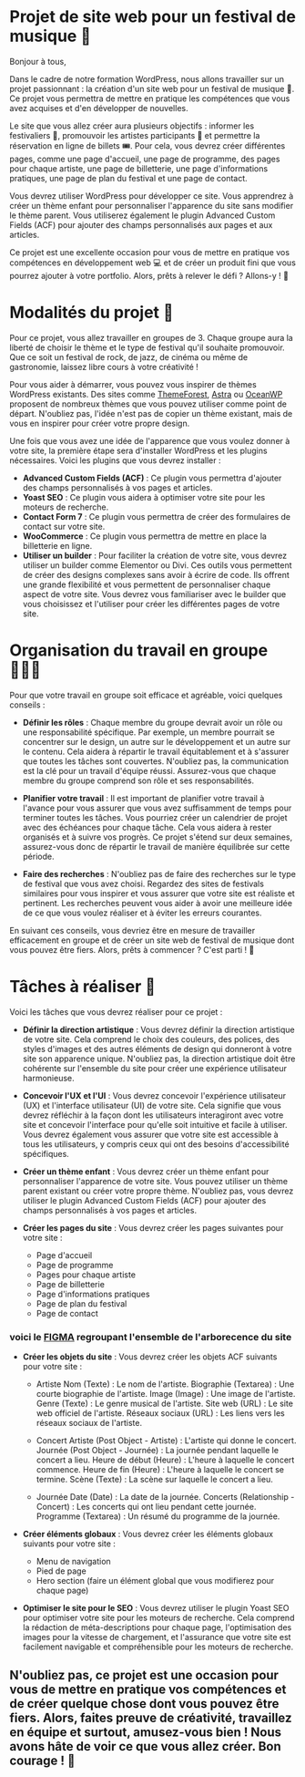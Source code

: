 # Projet de site web pour un festival de musique 🎵

Bonjour à tous,

Dans le cadre de notre formation WordPress, nous allons travailler sur un projet passionnant : la création d'un site web pour un festival de musique 🎪. Ce projet vous permettra de mettre en pratique les compétences que vous avez acquises et d'en développer de nouvelles.

Le site que vous allez créer aura plusieurs objectifs : informer les festivaliers 🎉, promouvoir les artistes participants 🎤 et permettre la réservation en ligne de billets 🎟️. Pour cela, vous devrez créer différentes pages, comme une page d'accueil, une page de programme, des pages pour chaque artiste, une page de billetterie, une page d'informations pratiques, une page de plan du festival et une page de contact.

Vous devrez utiliser WordPress pour développer ce site. Vous apprendrez à créer un thème enfant pour personnaliser l'apparence du site sans modifier le thème parent. Vous utiliserez également le plugin Advanced Custom Fields (ACF) pour ajouter des champs personnalisés aux pages et aux articles.

Ce projet est une excellente occasion pour vous de mettre en pratique vos compétences en développement web 💻 et de créer un produit fini que vous pourrez ajouter à votre portfolio. Alors, prêts à relever le défi ? Allons-y ! 🚀

# Modalités du projet 📝

Pour ce projet, vous allez travailler en groupes de 3. Chaque groupe aura la liberté de choisir le thème et le type de festival qu'il souhaite promouvoir. Que ce soit un festival de rock, de jazz, de cinéma ou même de gastronomie, laissez libre cours à votre créativité !

Pour vous aider à démarrer, vous pouvez vous inspirer de thèmes WordPress existants. Des sites comme [ThemeForest](https://themeforest.net/category/wordpress), [Astra](https://wpastra.com/) ou [OceanWP](https://oceanwp.org/) proposent de nombreux thèmes que vous pouvez utiliser comme point de départ. N'oubliez pas, l'idée n'est pas de copier un thème existant, mais de vous en inspirer pour créer votre propre design.

Une fois que vous avez une idée de l'apparence que vous voulez donner à votre site, la première étape sera d'installer WordPress et les plugins nécessaires. Voici les plugins que vous devrez installer :

- **Advanced Custom Fields (ACF)** : Ce plugin vous permettra d'ajouter des champs personnalisés à vos pages et articles.
- **Yoast SEO** : Ce plugin vous aidera à optimiser votre site pour les moteurs de recherche.
- **Contact Form 7** : Ce plugin vous permettra de créer des formulaires de contact sur votre site.
- **WooCommerce** : Ce plugin vous permettra de mettre en place la billetterie en ligne.
- **Utiliser un builder** : Pour faciliter la création de votre site, vous devrez utiliser un builder comme Elementor ou Divi. Ces outils vous permettent de créer des designs complexes sans avoir à écrire de code. Ils offrent une grande flexibilité et vous permettent de personnaliser chaque aspect de votre site. Vous devrez vous familiariser avec le builder que vous choisissez et l'utiliser pour créer les différentes pages de votre site.

# Organisation du travail en groupe 🧑‍🤝‍🧑

Pour que votre travail en groupe soit efficace et agréable, voici quelques conseils :

- **Définir les rôles** : Chaque membre du groupe devrait avoir un rôle ou une responsabilité spécifique. Par exemple, un membre pourrait se concentrer sur le design, un autre sur le développement et un autre sur le contenu. Cela aidera à répartir le travail équitablement et à s'assurer que toutes les tâches sont couvertes. N'oubliez pas, la communication est la clé pour un travail d'équipe réussi. Assurez-vous que chaque membre du groupe comprend son rôle et ses responsabilités.

- **Planifier votre travail** : Il est important de planifier votre travail à l'avance pour vous assurer que vous avez suffisamment de temps pour terminer toutes les tâches. Vous pourriez créer un calendrier de projet avec des échéances pour chaque tâche. Cela vous aidera à rester organisés et à suivre vos progrès. Ce projet s'étend sur deux semaines, assurez-vous donc de répartir le travail de manière équilibrée sur cette période.

- **Faire des recherches** : N'oubliez pas de faire des recherches sur le type de festival que vous avez choisi. Regardez des sites de festivals similaires pour vous inspirer et vous assurer que votre site est réaliste et pertinent. Les recherches peuvent vous aider à avoir une meilleure idée de ce que vous voulez réaliser et à éviter les erreurs courantes.

En suivant ces conseils, vous devriez être en mesure de travailler efficacement en groupe et de créer un site web de festival de musique dont vous pouvez être fiers. Alors, prêts à commencer ? C'est parti ! 🚀

# Tâches à réaliser 📝

Voici les tâches que vous devrez réaliser pour ce projet :

- **Définir la direction artistique** : Vous devrez définir la direction artistique de votre site. Cela comprend le choix des couleurs, des polices, des styles d'images et des autres éléments de design qui donneront à votre site son apparence unique. N'oubliez pas, la direction artistique doit être cohérente sur l'ensemble du site pour créer une expérience utilisateur harmonieuse.

- **Concevoir l'UX et l'UI** : Vous devrez concevoir l'expérience utilisateur (UX) et l'interface utilisateur (UI) de votre site. Cela signifie que vous devrez réfléchir à la façon dont les utilisateurs interagiront avec votre site et concevoir l'interface pour qu'elle soit intuitive et facile à utiliser. Vous devrez également vous assurer que votre site est accessible à tous les utilisateurs, y compris ceux qui ont des besoins d'accessibilité spécifiques.

- **Créer un thème enfant** : Vous devrez créer un thème enfant pour personnaliser l'apparence de votre site. Vous pouvez utiliser un thème parent existant ou créer votre propre thème. N'oubliez pas, vous devrez utiliser le plugin Advanced Custom Fields (ACF) pour ajouter des champs personnalisés à vos pages et articles.

- **Créer les pages du site** : Vous devrez créer les pages suivantes pour votre site :

  - Page d'accueil
  - Page de programme
  - Pages pour chaque artiste
  - Page de billetterie
  - Page d'informations pratiques
  - Page de plan du festival
  - Page de contact

### voici le [FIGMA](https://www.figma.com/file/yLw46yp90ZNQNxnWGsaCrd/Festival-P7) regroupant l'ensemble de l'arborecence du site

- **Créer les objets du site** : Vous devrez créer les objets ACF suivants pour votre site :

  - Artiste
    Nom (Texte) : Le nom de l'artiste.
    Biographie (Textarea) : Une courte biographie de l'artiste.
    Image (Image) : Une image de l'artiste.
    Genre (Texte) : Le genre musical de l'artiste.
    Site web (URL) : Le site web officiel de l'artiste.
    Réseaux sociaux (URL) : Les liens vers les réseaux sociaux de l'artiste.

  - Concert
    Artiste (Post Object - Artiste) : L'artiste qui donne le concert.
    Journée (Post Object - Journée) : La journée pendant laquelle le concert a lieu.
    Heure de début (Heure) : L'heure à laquelle le concert commence.
    Heure de fin (Heure) : L'heure à laquelle le concert se termine.
    Scène (Texte) : La scène sur laquelle le concert a lieu.

  - Journée
    Date (Date) : La date de la journée.
    Concerts (Relationship - Concert) : Les concerts qui ont lieu pendant cette journée.
    Programme (Textarea) : Un résumé du programme de la journée.

- **Créer éléments globaux** : Vous devrez créer les éléments globaux suivants pour votre site :

  - Menu de navigation
  - Pied de page
  - Hero section (faire un élément global que vous modifierez pour chaque page)

- **Optimiser le site pour le SEO** : Vous devrez utiliser le plugin Yoast SEO pour optimiser votre site pour les moteurs de recherche. Cela comprend la rédaction de méta-descriptions pour chaque page, l'optimisation des images pour la vitesse de chargement, et l'assurance que votre site est facilement navigable et compréhensible pour les moteurs de recherche.

## N'oubliez pas, ce projet est une occasion pour vous de mettre en pratique vos compétences et de créer quelque chose dont vous pouvez être fiers. Alors, faites preuve de créativité, travaillez en équipe et surtout, amusez-vous bien ! Nous avons hâte de voir ce que vous allez créer. Bon courage ! 🚀
